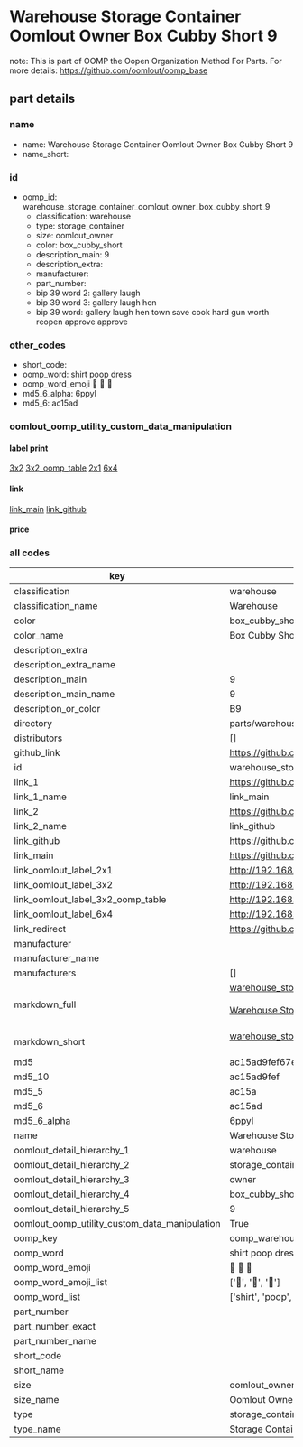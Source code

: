 # Warehouse Storage Container Oomlout Owner Box Cubby Short 9  

note: This is part of OOMP the Oopen Organization Method For Parts. For more details: https://github.com/oomlout/oomp_base

##  part details
  







### name
* name: Warehouse Storage Container Oomlout Owner Box Cubby Short 9
* name_short: 
### id
* oomp_id: warehouse_storage_container_oomlout_owner_box_cubby_short_9
  * classification: warehouse
  * type: storage_container
  * size: oomlout_owner
  * color: box_cubby_short
  * description_main: 9
  * description_extra: 
  * manufacturer: 
  * part_number: 
  * bip 39 word 2: gallery laugh
  * bip 39 word 3: gallery laugh hen
  * bip 39 word: gallery laugh hen town save cook hard gun worth reopen approve approve

### other_codes
* short_code: 
* oomp_word: shirt poop dress
* oomp_word_emoji :shirt: :poop: :dress:
* md5_6_alpha: 6ppyl
* md5_6: ac15ad






### oomlout_oomp_utility_custom_data_manipulation
#### label print
[3x2](http://192.168.1.245:1112/?label=oomp%206ppyl)
[3x2_oomp_table](http://192.168.1.108:1112/?label=oomp%206ppyl)
[2x1](http://192.168.1.242:1112/?label=oomp%206ppyl)
[6x4](http://192.168.1.55:1112/?label=oomp%206ppyl)    

#### link

[link_main](https://github.com/oomlout/oomlout_oomp_version_1_messy/tree/main/parts/warehouse_storage_container_oomlout_owner_box_cubby_short_9) [link_github](https://github.com/oomlout/oomlout_oomp_version_1_messy/tree/main/parts/warehouse_storage_container_oomlout_owner_box_cubby_short_9)                             

#### price







### all codes 
| key | value |  
| --- | --- |  
| classification | warehouse |  
| classification_name | Warehouse |  
| color | box_cubby_short |  
| color_name | Box Cubby Short |  
| description_extra |  |  
| description_extra_name |  |  
| description_main | 9 |  
| description_main_name | 9 |  
| description_or_color | B9 |  
| directory | parts/warehouse_storage_container_oomlout_owner_box_cubby_short_9 |  
| distributors | [] |  
| github_link | https://github.com/oomlout/oomlout_oomp_part_src/tree/main/parts/warehouse_storage_container_oomlout_owner_box_cubby_short_9 |  
| id | warehouse_storage_container_oomlout_owner_box_cubby_short_9 |  
| link_1 | https://github.com/oomlout/oomlout_oomp_version_1_messy/tree/main/parts/warehouse_storage_container_oomlout_owner_box_cubby_short_9 |  
| link_1_name | link_main |  
| link_2 | https://github.com/oomlout/oomlout_oomp_version_1_messy/tree/main/parts/warehouse_storage_container_oomlout_owner_box_cubby_short_9 |  
| link_2_name | link_github |  
| link_github | https://github.com/oomlout/oomlout_oomp_version_1_messy/tree/main/parts/warehouse_storage_container_oomlout_owner_box_cubby_short_9 |  
| link_main | https://github.com/oomlout/oomlout_oomp_version_1_messy/tree/main/parts/warehouse_storage_container_oomlout_owner_box_cubby_short_9 |  
| link_oomlout_label_2x1 | http://192.168.1.242:1112/?label=oomp%206ppyl |  
| link_oomlout_label_3x2 | http://192.168.1.245:1112/?label=oomp%206ppyl |  
| link_oomlout_label_3x2_oomp_table | http://192.168.1.108:1112/?label=oomp%206ppyl |  
| link_oomlout_label_6x4 | http://192.168.1.55:1112/?label=oomp%206ppyl |  
| link_redirect | https://github.com/oomlout/oomlout_oomp_version_1_messy/tree/main/parts/warehouse_storage_container_oomlout_owner_box_cubby_short_9 |  
| manufacturer |  |  
| manufacturer_name |  |  
| manufacturers | [] |  
| markdown_full | [warehouse_storage_container_oomlout_owner_box_cubby_short_9](none)<br>[](none)<br>[Warehouse Storage Container Oomlout Owner Box Cubby Short 9](none)<br><br> |  
| markdown_short | [warehouse_storage_container_oomlout_owner_box_cubby_short_9](none)<br><br> |  
| md5 | ac15ad9fef67ed24bedfee64d65f62f8 |  
| md5_10 | ac15ad9fef |  
| md5_5 | ac15a |  
| md5_6 | ac15ad |  
| md5_6_alpha | 6ppyl |  
| name | Warehouse Storage Container Oomlout Owner Box Cubby Short 9 |  
| oomlout_detail_hierarchy_1 | warehouse |  
| oomlout_detail_hierarchy_2 | storage_container |  
| oomlout_detail_hierarchy_3 | owner |  
| oomlout_detail_hierarchy_4 | box_cubby_short |  
| oomlout_detail_hierarchy_5 | 9 |  
| oomlout_oomp_utility_custom_data_manipulation | True |  
| oomp_key | oomp_warehouse_storage_container_oomlout_owner_box_cubby_short_9 |  
| oomp_word | shirt poop dress |  
| oomp_word_emoji | :shirt: :poop: :dress: |  
| oomp_word_emoji_list | [':shirt:', ':poop:', ':dress:'] |  
| oomp_word_list | ['shirt', 'poop', 'dress'] |  
| part_number |  |  
| part_number_exact |  |  
| part_number_name |  |  
| short_code |  |  
| short_name |  |  
| size | oomlout_owner |  
| size_name | Oomlout Owner |  
| type | storage_container |  
| type_name | Storage Container |  
